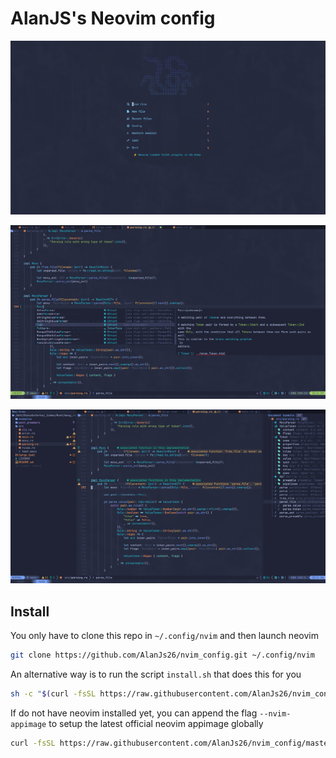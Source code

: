 # AlanJS's Neovim config


![startscreen](./imgs/startscreen.png)

![completion](./imgs/completion.png)

![filetree](./imgs/filetree.png)

## Install

You only have to clone this repo in `~/.config/nvim` and then launch neovim

```bash
git clone https://github.com/AlanJs26/nvim_config.git ~/.config/nvim
```

An alternative way is to run the script `install.sh` that does this for you

```bash
sh -c "$(curl -fsSL https://raw.githubusercontent.com/AlanJs26/nvim_config/master/install.sh)"
```

If do not have neovim installed yet, you can append the flag `--nvim-appimage` to setup the latest official neovim appimage globally

```bash
curl -fsSL https://raw.githubusercontent.com/AlanJs26/nvim_config/master/install.sh| bash -s -- --nvim-appimage
```
